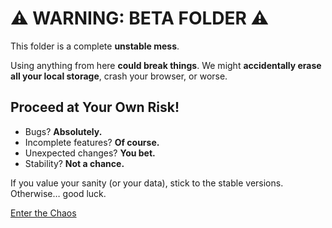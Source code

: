# ⚠ WARNING: BETA FOLDER ⚠  

This folder is a complete **unstable mess**.  

Using anything from here **could break things**. We might **accidentally erase all your local storage**, crash your browser, or worse.  

## Proceed at Your Own Risk!  
- Bugs? **Absolutely.**  
- Incomplete features? **Of course.**  
- Unexpected changes? **You bet.**  
- Stability? **Not a chance.**  

If you value your sanity (or your data), stick to the stable versions. Otherwise… good luck.  

[Enter the Chaos](/beta/index.html)  

